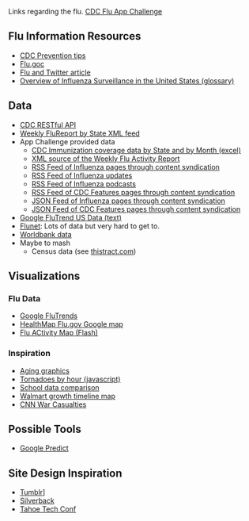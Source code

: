 Links regarding the flu.  [CDC Flu App Challenge](http://fluapp.challenge.gov/)

## Flu Information Resources

* [CDC Prevention tips](http://www.cdc.gov/flu/protect/preventing.htm)
* [Flu.goc](http://www.flu.gov/)
* [Flu and Twitter article](http://www.sciencedaily.com/releases/2010/09/100928153809.htm)
* [Overview of Influenza Surveillance in the United States (glossary)](http://www.cdc.gov/flu/weekly/overview.htm)

## Data

* [CDC RESTful API](http://tools.cdc.gov/register/api.aspx)
* [Weekly FluReport by State XML feed](http://www.cdc.gov/flu/weekly/flureport.xml)
* App Challenge provided data
   * [CDC Immunization coverage data by State and by Month (excel)](http://www.cdc.gov/flu/professionals/vaccination/reporti1011/resources/2010-11_Coverage.xls)
   * [XML source of the Weekly Flu Activity Report](http://www.cdc.gov/flu/weekly/flureport.xml)
   * [RSS Feed of Influenza pages through content syndication](http://t.cdc.gov/feed.aspx?tpc=26829&days=90)
   * [RSS Feed of Influenza updates](http://www2c.cdc.gov/podcasts/createrss.asp?t=r&c=20)
   * [RSS Feed of Influenza podcasts](http://www2c.cdc.gov/podcasts/searchandcreaterss.asp?topic=flu)
   * [RSS Feed of CDC Features pages through content syndication](http://t.cdc.gov/feed.aspx?tpc=26816&fromdate=1/1/2011)
   * [JSON Feed of Influenza pages through content syndication ](http://t.cdc.gov/feed.aspx?tpc=26829&days=90&fmt=json)
   * [JSON Feed of CDC Features pages through content syndication](http://t.cdc.gov/feed.aspx?tpc=26816&fromdate=1/1/2011&fmt=json)
* [Google FluTrend US Data (text)](http://www.google.org/flutrends/us/data.txt)
* [Flunet](http://www.who.int/csr/disease/influenza/influenzanetwork/flunet/en/): Lots of data but very hard to get to.
* [Worldbank data](http://data.worldbank.org/)
* Maybe to mash
   * Census data (see [thistract.com](http://thistract.com/))

## Visualizations

### Flu Data

* [Google FluTrends](http://www.google.org/flutrends/)
* [HealthMap Flu.gov Google map](http://healthmap.org/flugov/)
* [Flu ACtivity Map (Flash)](http://www.cdc.gov/flu/weekly/WeeklyFluActivityMap.htm)

### Inspiration

* [Aging graphics](http://fathom.info/projects/aging.html)
* [Tornadoes by hour (javascript)](http://www.nytimes.com/interactive/2011/04/28/us/map-of-the-tornadoes-across-the-south.html)
* [School data comparison](http://nbcscorecard.greatschools.org/)
* [Walmart growth timeline map](http://projects.flowingdata.com/walmart/)
* [CNN War Casualties](http://www.cnn.com/SPECIALS/war.casualties/index.html)

## Possible Tools

* [Google Predict](http://code.google.com/apis/predict/)

## Site Design Inspiration

* [Tumblr](http://www.tumblr.com/)]
* [Silverback](http://www.silverbackapp.com/)
* [Tahoe Tech Conf](http://tahoetechtalkconf.com/)